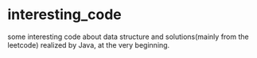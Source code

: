 # interesting_code

some interesting code about data structure and solutions(mainly from the leetcode) realized by Java, at the very beginning.
